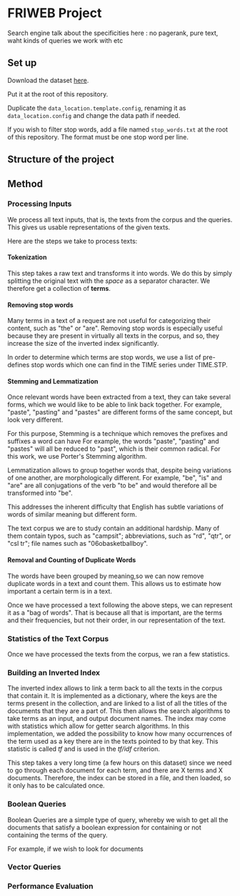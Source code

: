 # FRIWEB Project

Search engine
talk about the specificities here : no pagerank, pure text, waht kinds of queries we work with
etc

## Set up

Download the dataset [here](http://web.stanford.edu/class/cs276/pa/pa1-data.zip).

Put it at the root of this repository.

Duplicate the `data_location.template.config`, renaming it as `data_location.config` and change the data path if needed.

If you wish to filter stop words, add a file named `stop_words.txt` 
at the root of this repository. The format must be one stop word per line.

## Structure of the project

## Method

### Processing Inputs

We process all text inputs, that is, the texts from the corpus and
the queries. This gives us usable representations of the given texts.

Here are the steps we take to process texts:
#### Tokenization
This step takes a raw text and transforms it into words. We do this by simply
splitting the original text with the _space_ as a separator character. We therefore get
a collection of __terms__.

#### Removing stop words
Many terms in a text of a request are not useful for categorizing their
content, such as "the" or "are". Removing stop words is especially useful
because they are present in virtually all texts in the corpus, and so,
they increase the size of the inverted index significantly.

In order to determine which terms are stop words, we use a list of pre-defines stop words
which one can find in the TIME series under TIME.STP.

#### Stemming and Lemmatization
Once relevant words have been extracted from a text, they can take several forms, which
we would like to be able to link back together. For example, "paste", "pasting" and "pastes" are 
different forms of the same concept, but look very different.

For this purpose, Stemming is a technique which removes the prefixes and suffixes a word can have
For example, the words "paste", "pasting" and "pastes" will all be reduced to "past", which
is their common radical. For this work, we use Porter's Stemming algorithm.

Lemmatization allows to group together words that, despite being variations of one another,
are morphologically different. For example, "be", "is" and "are" are all conjugations of the verb "to be"
and would therefore all be transformed into "be".

This addresses the inherent difficulty that English has subtle variations of words of similar
meaning but different form.

The text corpus we are to study contain an additional hardship. Many of them contain 
typos, such as "campsit"; abbreviations, such as "rd",  "qtr", or "csl tr"; file 
names such as "06obasketballboy".

#### Removal and Counting of Duplicate Words
The words have been grouped by meaning,so we can now remove duplicate words in a text and count them.
This allows us to estimate how important a certain term is in a text.

Once we have processed a text following the above steps, we can represent it as 
a "bag of words". That is because all that is important, are the terms and their frequencies,
but not their order, in our representation of the text.

### Statistics of the Text Corpus
Once we have processed the texts from the corpus, we ran a few statistics.

### Building an Inverted Index
The inverted index allows to link a term back to all the texts in the corpus that contain 
it. It is implemented as a dictionary, where the keys are the terms present in the collection, 
and are linked to a list of all the titles of the documents that they are a part of. 
This then allows the search algorithms to take terms as an input, and output document names.
The index may come with statistics which allow for getter search algorithms. 
In this implementation, we added the possibility to know how many occurrences of the term 
used as a key there are in the texts pointed to by that key. This statistic is called _tf_
and is used in the _tf/idf_ criterion.

This step takes a very long time (a few hours on this dataset) since we need to go through
each document for each term, and there are X terms and X documents. Therefore, the index can be stored 
in a file, and then loaded, so it only has to be calculated once. 
### Boolean Queries
Boolean Queries are a simple type of query, whereby we wish to get all the documents that 
satisfy a boolean expression for containing or not containing the terms of the query.

For example, if we wish to look for documents  

### Vector Queries

### Performance Evaluation
